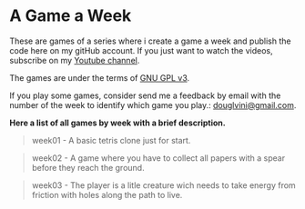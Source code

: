 # A Game a Week
These are games of a series where i create a game a week and publish the code here
on my gitHub account.
If you just want to watch the videos,
subscribe on my [Youtube channel](https://www.youtube.com/user/srDouglasSilva).

The games are under the terms of [GNU GPL v3](http://www.gnu.org/licenses/gpl-3.0.en.html).

If you play some games, consider send me a feedback by email with the number of the week
to identify which game you play.: [douglvini@gmail.com](mailto:douglvini@gmail.com).

__Here a list of all games by week with a brief description.__

>week01 - A basic tetris clone just for start.

>week02 - A game where you have to collect all papers with a spear before they reach the ground.

>week03 - The player is a litle creature wich needs to take energy from friction with holes along the path to live.

